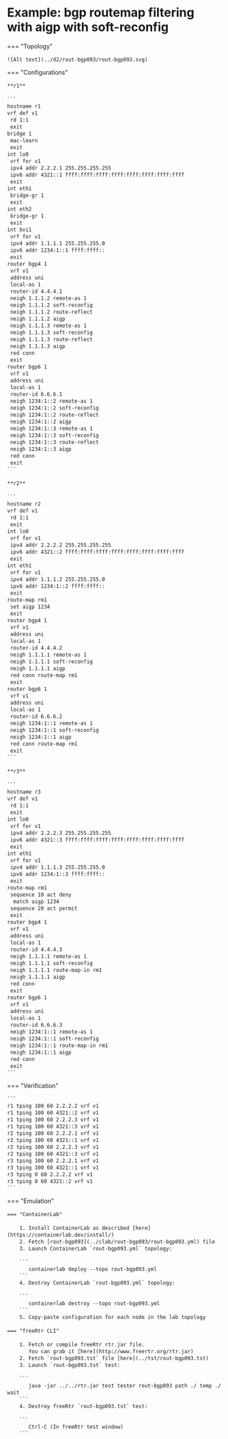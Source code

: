 # Example: bgp routemap filtering with aigp with soft-reconfig

=== "Topology"

    ![Alt text](../d2/rout-bgp093/rout-bgp093.svg)

=== "Configurations"

    **r1**

    ```
    hostname r1
    vrf def v1
     rd 1:1
     exit
    bridge 1
     mac-learn
     exit
    int lo0
     vrf for v1
     ipv4 addr 2.2.2.1 255.255.255.255
     ipv6 addr 4321::1 ffff:ffff:ffff:ffff:ffff:ffff:ffff:ffff
     exit
    int eth1
     bridge-gr 1
     exit
    int eth2
     bridge-gr 1
     exit
    int bvi1
     vrf for v1
     ipv4 addr 1.1.1.1 255.255.255.0
     ipv6 addr 1234:1::1 ffff:ffff::
     exit
    router bgp4 1
     vrf v1
     address uni
     local-as 1
     router-id 4.4.4.1
     neigh 1.1.1.2 remote-as 1
     neigh 1.1.1.2 soft-reconfig
     neigh 1.1.1.2 route-reflect
     neigh 1.1.1.2 aigp
     neigh 1.1.1.3 remote-as 1
     neigh 1.1.1.3 soft-reconfig
     neigh 1.1.1.3 route-reflect
     neigh 1.1.1.3 aigp
     red conn
     exit
    router bgp6 1
     vrf v1
     address uni
     local-as 1
     router-id 6.6.6.1
     neigh 1234:1::2 remote-as 1
     neigh 1234:1::2 soft-reconfig
     neigh 1234:1::2 route-reflect
     neigh 1234:1::2 aigp
     neigh 1234:1::3 remote-as 1
     neigh 1234:1::3 soft-reconfig
     neigh 1234:1::3 route-reflect
     neigh 1234:1::3 aigp
     red conn
     exit
    ```

    **r2**

    ```
    hostname r2
    vrf def v1
     rd 1:1
     exit
    int lo0
     vrf for v1
     ipv4 addr 2.2.2.2 255.255.255.255
     ipv6 addr 4321::2 ffff:ffff:ffff:ffff:ffff:ffff:ffff:ffff
     exit
    int eth1
     vrf for v1
     ipv4 addr 1.1.1.2 255.255.255.0
     ipv6 addr 1234:1::2 ffff:ffff::
     exit
    route-map rm1
     set aigp 1234
     exit
    router bgp4 1
     vrf v1
     address uni
     local-as 1
     router-id 4.4.4.2
     neigh 1.1.1.1 remote-as 1
     neigh 1.1.1.1 soft-reconfig
     neigh 1.1.1.1 aigp
     red conn route-map rm1
     exit
    router bgp6 1
     vrf v1
     address uni
     local-as 1
     router-id 6.6.6.2
     neigh 1234:1::1 remote-as 1
     neigh 1234:1::1 soft-reconfig
     neigh 1234:1::1 aigp
     red conn route-map rm1
     exit
    ```

    **r3**

    ```
    hostname r3
    vrf def v1
     rd 1:1
     exit
    int lo0
     vrf for v1
     ipv4 addr 2.2.2.3 255.255.255.255
     ipv6 addr 4321::3 ffff:ffff:ffff:ffff:ffff:ffff:ffff:ffff
     exit
    int eth1
     vrf for v1
     ipv4 addr 1.1.1.3 255.255.255.0
     ipv6 addr 1234:1::3 ffff:ffff::
     exit
    route-map rm1
     sequence 10 act deny
      match aigp 1234
     sequence 20 act permit
     exit
    router bgp4 1
     vrf v1
     address uni
     local-as 1
     router-id 4.4.4.3
     neigh 1.1.1.1 remote-as 1
     neigh 1.1.1.1 soft-reconfig
     neigh 1.1.1.1 route-map-in rm1
     neigh 1.1.1.1 aigp
     red conn
     exit
    router bgp6 1
     vrf v1
     address uni
     local-as 1
     router-id 6.6.6.3
     neigh 1234:1::1 remote-as 1
     neigh 1234:1::1 soft-reconfig
     neigh 1234:1::1 route-map-in rm1
     neigh 1234:1::1 aigp
     red conn
     exit
    ```

=== "Verification"

    ```
    r1 tping 100 60 2.2.2.2 vrf v1
    r1 tping 100 60 4321::2 vrf v1
    r1 tping 100 60 2.2.2.3 vrf v1
    r1 tping 100 60 4321::3 vrf v1
    r2 tping 100 60 2.2.2.1 vrf v1
    r2 tping 100 60 4321::1 vrf v1
    r2 tping 100 60 2.2.2.3 vrf v1
    r2 tping 100 60 4321::3 vrf v1
    r3 tping 100 60 2.2.2.1 vrf v1
    r3 tping 100 60 4321::1 vrf v1
    r3 tping 0 60 2.2.2.2 vrf v1
    r3 tping 0 60 4321::2 vrf v1
    ```

=== "Emulation"

    === "ContainerLab"

        1. Install ContainerLab as described [here](https://containerlab.dev/install/)  
        2. Fetch [rout-bgp093](../clab/rout-bgp093/rout-bgp093.yml) file  
        3. Launch ContainerLab `rout-bgp093.yml` topology:  

        ```
           containerlab deploy --topo rout-bgp093.yml  
        ```
        4. Destroy ContainerLab `rout-bgp093.yml` topology:  

        ```
           containerlab destroy --topo rout-bgp093.yml  
        ```
        5. Copy-paste configuration for each node in the lab topology

    === "freeRtr CLI"

        1. Fetch or compile freeRtr rtr.jar file.  
           You can grab it [here](http://www.freertr.org/rtr.jar)  
        2. Fetch `rout-bgp093.tst` file [here](../tst/rout-bgp093.tst)  
        3. Launch `rout-bgp093.tst` test:  

        ```
           java -jar ../../rtr.jar test tester rout-bgp093 path ./ temp ./ wait
        ```
        4. Destroy freeRtr `rout-bgp093.tst` test:  

        ```
           Ctrl-C (In freeRtr test window)
        ```

